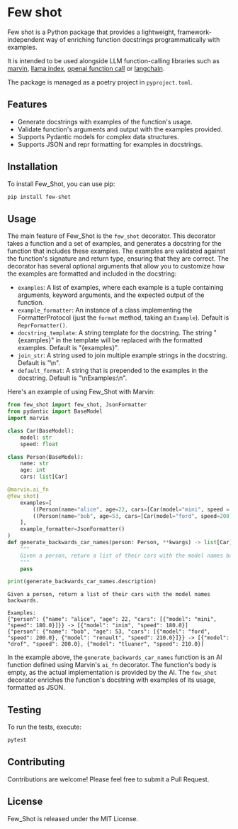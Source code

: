 # Few shot

Few shot is a Python package that provides a lightweight, framework-independent way of enriching function docstrings programmatically with examples.

It is intended to be used alongside LLM function-calling libraries such as [marvin](), [llama index](), [openai function call]() or [langchain]().

The package is managed as a poetry project in `pyproject.toml`.

## Features

- Generate docstrings with examples of the function's usage.
- Validate function's arguments and output with the examples provided.
- Supports Pydantic models for complex data structures.
- Supports JSON and repr formatting for examples in docstrings.

## Installation

To install Few_Shot, you can use pip:

```bash
pip install few-shot
```

## Usage

The main feature of Few_Shot is the `few_shot` decorator. This decorator takes a function and a set of examples, and generates a docstring for the function that includes these examples. The examples are validated against the function's signature and return type, ensuring that they are correct. The decorator has several optional arguments that allow you to customize how the examples are formatted and included in the docstring:

- `examples`: A list of examples, where each example is a tuple containing arguments, keyword arguments, and the expected output of the function.
- `example_formatter`: An instance of a class implementing the FormatterProtocol (just the `format` method, taking an `Example`). Default is `ReprFormatter()`.
- `docstring_template`: A string template for the docstring. The string "{examples}" in the template will be replaced with the formatted examples. Default is "{examples}".
- `join_str`: A string used to join multiple example strings in the docstring. Default is "\n".
- `default_format`: A string that is prepended to the examples in the docstring. Default is "\nExamples:\n".

Here's an example of using Few_Shot with Marvin:

```python
from few_shot import few_shot, JsonFormatter
from pydantic import BaseModel
import marvin

class Car(BaseModel):
    model: str
    speed: float

class Person(BaseModel):
    name: str
    age: int
    cars: list[Car]

@marvin.ai_fn
@few_shot(
    examples=[
        ((Person(name="alice", age=22, cars=[Car(model="mini", speed = 180)]),),  [Car(model='inim', speed=180.0)]),
        ((Person(name="bob", age=53, cars=[Car(model="ford", speed=200), Car(model="renault", speed=210)]),),  [Car(model='drof', speed=200.0), Car(model='tluaner', speed=210.0)]),
    ],
    example_formatter=JsonFormatter()
)
def generate_backwards_car_names(person: Person, **kwargs) -> list[Car]:
    """
    Given a person, return a list of their cars with the model names backwards.
    """
    pass

print(generate_backwards_car_names.description)
```

    Given a person, return a list of their cars with the model names backwards.

    Examples:
    {"person": {"name": "alice", "age": 22, "cars": [{"model": "mini", "speed": 180.0}]}} -> [{"model": "inim", "speed": 180.0}]
    {"person": {"name": "bob", "age": 53, "cars": [{"model": "ford", "speed": 200.0}, {"model": "renault", "speed": 210.0}]}} -> [{"model": "drof", "speed": 200.0}, {"model": "tluaner", "speed": 210.0}]

In the example above, the `generate_backwards_car_names` function is an AI function defined using Marvin's `ai_fn` decorator. The function's body is empty, as the actual implementation is provided by the AI. The `few_shot` decorator enriches the function's docstring with examples of its usage, formatted as JSON.

## Testing

To run the tests, execute:

```bash
pytest
```

## Contributing

Contributions are welcome! Please feel free to submit a Pull Request.

## License

Few_Shot is released under the MIT License.